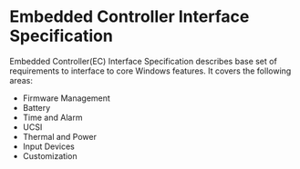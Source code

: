 # Embedded Controller Interface Specification

Embedded Controller(EC) Interface Specification describes base set of requirements to interface to core Windows features.
It covers the following areas:
- Firmware Management
- Battery
- Time and Alarm
- UCSI
- Thermal and Power
- Input Devices
- Customization
